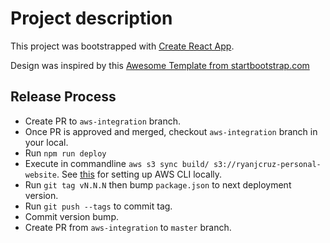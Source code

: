 # Project description

This project was bootstrapped with [Create React App](https://github.com/facebookincubator/create-react-app).

Design was inspired by this [Awesome Template from startbootstrap.com](https://startbootstrap.com/template-overviews/stylish-portfolio/)

## Release Process

* Create PR to `aws-integration` branch.
* Once PR is approved and merged, checkout `aws-integration` branch in your local.
* Run `npm run deploy`
* Execute in commandline `aws s3 sync build/ s3://ryanjcruz-personal-website`. See [this](http://serverless-stack.com/chapters/configure-the-aws-cli.html) for setting up AWS CLI locally.
* Run `git tag vN.N.N` then bump `package.json` to next deployment version.
* Run `git push --tags` to commit tag.
* Commit version bump.
* Create PR from `aws-integration` to `master` branch.
